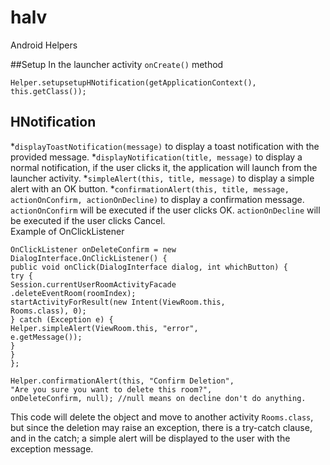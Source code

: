 # halv
Android Helpers

##Setup
In the launcher activity `onCreate()` method
```
Helper.setupsetupHNotification(getApplicationContext(), this.getClass());
```
## HNotification
 *`displayToastNotification(message)` to display a toast notification with the provided message.
 *`displayNotification(title, message)` to display a normal notification, if the user clicks it, the application will launch from the launcher activity.
 *`simpleAlert(this, title, message)` to display a simple alert with an OK button.
 *`confirmationAlert(this, title, message, actionOnConfirm, actionOnDecline)` to display a confirmation message. `actionOnConfirm` will be executed if the user clicks OK. `actionOnDecline` will be executed if the user clicks Cancel.<br>
 Example of OnClickListener
 ```
 OnClickListener onDeleteConfirm = new DialogInterface.OnClickListener() {
public void onClick(DialogInterface dialog, int whichButton) {
try {
Session.currentUserRoomActivityFacade
.deleteEventRoom(roomIndex);
startActivityForResult(new Intent(ViewRoom.this,
Rooms.class), 0);
} catch (Exception e) {
Helper.simpleAlert(ViewRoom.this, "error",
e.getMessage());
}
}
};

Helper.confirmationAlert(this, "Confirm Deletion",
"Are you sure you want to delete this room?",
onDeleteConfirm, null); //null means on decline don't do anything.
```

This code will delete the object and move to another activity `Rooms.class`, but since the deletion may raise an exception, there is a try-catch clause, and in the catch; a simple alert will be displayed to the user with the exception message.
